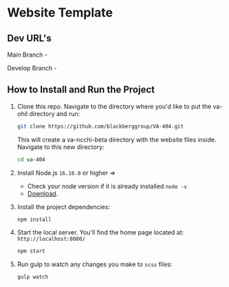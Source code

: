 # Website Template


## Dev URL's
Main Branch - 

Develop Branch - 

## How to Install and Run the Project
1. Clone this repo. Navigate to the directory where you'd like to put the va-ohil directory and run:
    ```bash
    git clone https://github.com/blackberggroup/VA-404.git
    ```
    
    This will create a va-ncchi-beta directory with the website files inside. Navigate to this new directory:
    ```bash
    cd va-404
    ```

1. Install Node.js `16.16.0` or higher =>
    * Check your node version if it is already installed `node -v`
    * [Download](https://nodejs.org/en/).    

1. Install the project dependencies:
    ```bash
    npm install
    ```
    
1. Start the local server. You'll find the home page located at: `http://localhost:8080/`
    ```bash
    npm start
    ```

1. Run gulp to watch any changes you make to `scss` files:
    ```bash
    gulp watch
